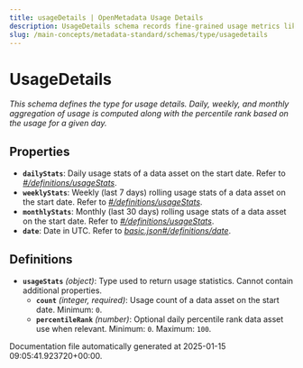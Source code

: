 ```yaml
---
title: usageDetails | OpenMetadata Usage Details
description: UsageDetails schema records fine-grained usage metrics like frequency, duration, and actions.
slug: /main-concepts/metadata-standard/schemas/type/usagedetails
---
```


# UsageDetails

*This schema defines the type for usage details. Daily, weekly, and monthly aggregation of usage is computed along with the percentile rank based on the usage for a given day.*

## Properties

- **`dailyStats`**: Daily usage stats of a data asset on the start date. Refer to *[#/definitions/usageStats](#definitions/usageStats)*.
- **`weeklyStats`**: Weekly (last 7 days) rolling usage stats of a data asset on the start date. Refer to *[#/definitions/usageStats](#definitions/usageStats)*.
- **`monthlyStats`**: Monthly (last 30 days) rolling usage stats of a data asset on the start date. Refer to *[#/definitions/usageStats](#definitions/usageStats)*.
- **`date`**: Date in UTC. Refer to *[basic.json#/definitions/date](#sic.json#/definitions/date)*.
## Definitions

- **`usageStats`** *(object)*: Type used to return usage statistics. Cannot contain additional properties.
  - **`count`** *(integer, required)*: Usage count of a data asset on the start date. Minimum: `0`.
  - **`percentileRank`** *(number)*: Optional daily percentile rank data asset use when relevant. Minimum: `0`. Maximum: `100`.


Documentation file automatically generated at 2025-01-15 09:05:41.923720+00:00.
